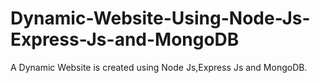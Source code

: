 # Dynamic-Website-Using-Node-Js-Express-Js-and-MongoDB
A Dynamic Website  is created using Node Js,Express Js and MongoDB.
